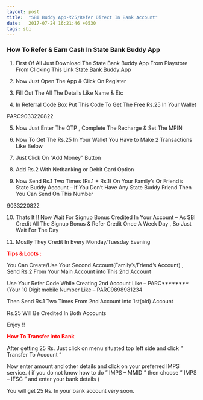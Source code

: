```yaml
---
layout: post
title:  "SBI Buddy App-₹25/Refer Direct In Bank Account"
date:   2017-07-24 16:21:46 +0530
tags: sbi
---
```


<h3>How To Refer & Earn Cash In State Bank Buddy App</h3>

1) First Of All Just Download The State Bank Buddy App From Playstore From Clicking This Link [State Bank Buddy App](https://play.google.com/store/apps/details?id=com.sbi.erupee)

2) Now Just Open The App & Click On Register

3) Fill Out The All The Details Like Name & Etc 

4) In Referral Code Box Put This Code To Get The Free Rs.25 In Your Wallet

PARC9033220822

5) Now Just Enter The OTP , Complete The Recharge & Set The MPIN

6) Now To Get The Rs.25 In Your Wallet You Have to Make 2 Transactions Like Below

7) Just Click On “Add Money” Button

8) Add Rs.2 With Netbanking or Debit Card Option 

9) Now Send Rs.1 Two Times (Rs.1 + Rs.1) On Your Family’s Or Friend’s State Buddy Account – If You Don’t Have Any State Buddy Friend Then You Can Send On This Number

9033220822

10) Thats It !! Now Wait For Signup Bonus Credited In Your Account – As SBI Credit All The Signup Bonus & Refer Credit Once A Week Day , So Just Wait For The Day 

11) Mostly They Credit In Every Monday/Tuesday Evening




<span style="color:red"> **Tips & Loots :** </span>

You Can Create/Use Your Second Account(Family’s/Friend’s Account) , Send Rs.2 From Your Main Account into This 2nd Account 

Use Your Refer Code While Creating 2nd Account Like – PARC******** (Your 10 Digit mobile Number Like – PARC9898981234

Then Send Rs.1 Two Times From 2nd Account into 1st(old) Account 

Rs.25 Will Be Credited In Both Accounts 

Enjoy !!


<span style="color:red"> **How To Transfer into Bank** </span>

After getting 25 Rs. Just click on menu situated top left side and click ” Transfer To Account “
 
Now enter amount and other details and click on your preferred IMPS service. ( if you do not know how to do ” IMPS – MMID ” then choose ” IMPS – IFSC ” and enter your bank details )
 
You will get 25 Rs. In your bank account very soon.
